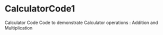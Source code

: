 # CalculatorCode1
Calculator Code
Code to demonstrate Calculator operations : Addition and Multiplication 
